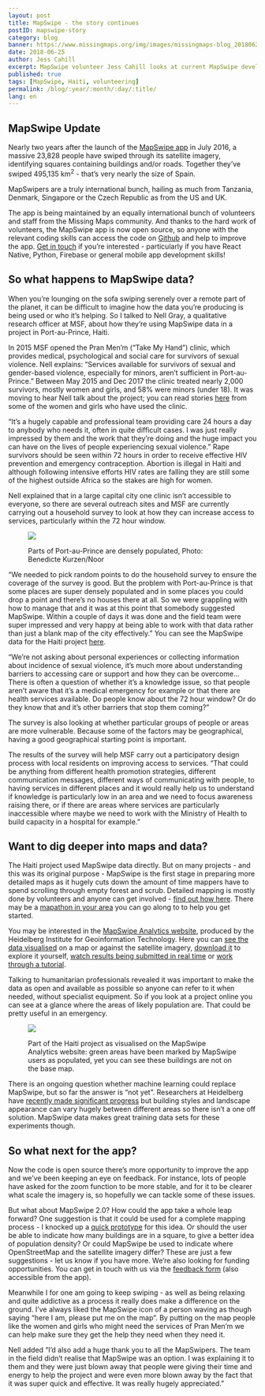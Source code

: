 ```yaml
---
layout: post
title: MapSwipe - the story continues
postID: mapswipe-story
category: blog
banner: https://www.missingmaps.org/img/images/missingmaps-blog_20180625_banner.jpg
date: 2018-06-25
author: Jess Cahill
excerpt: MapSwipe volunteer Jess Cahill looks at current MapSwipe developments and how the crowdmapping app is helping survivors of sexual violence in Haiti.
published: true
tags: [MapSwipe, Haiti, volunteering]
permalink: /blog/:year/:month/:day/:title/
lang: en
---
```


## MapSwipe Update

Nearly two years after the launch of the [MapSwipe app](http://mapswipe.org/index.html) in July 2016, a massive 23,828 people have swiped through its satellite imagery, identifying squares containing buildings and/or roads. Together they’ve swiped 495,135 km<sup>2</sup> - that’s very nearly the size of Spain.

MapSwipers are a truly international bunch, hailing as much from Tanzania, Denmark, Singapore or the Czech Republic as from the US and UK.

The app is being maintained by an equally international bunch of volunteers and staff from the Missing Maps community. And thanks to the hard work of volunteers, the MapSwipe app is now open source, so anyone with the relevant coding skills can access the code on [Github](https://github.com/mapswipe/mapswipe) and help to improve the app. [Get in touch](https://docs.google.com/forms/d/e/1FAIpQLSe5-LIScH0URlymhTzXAyrbTJUEMmfBvWfBVuW38Zw9PnxPzA/viewform) if you’re interested - particularly if you have React Native, Python, Firebase or general mobile app development skills! 

## So what happens to MapSwipe data?

When you’re lounging on the sofa swiping serenely over a remote part of the planet, it can be difficult to imagine how the data you’re producing is being used or who it’s helping. So I talked to Nell Gray, a qualitative research officer at MSF, about how they’re using MapSwipe data in a project in Port-au-Prince, Haiti.

In 2015 MSF opened the Pran Men’m (“Take My Hand”) clinic, which provides medical, psychological and social care for survivors of sexual violence. Nell explains: “Services available for survivors of sexual and gender-based violence, especially for minors, aren’t sufficient in Port-au-Prince.” Between May 2015 and Dec 2017 the clinic treated nearly 2,000 survivors, mostly women and girls, and 58% were minors (under 18). It was moving to hear Nell talk about the project; you can read stories [here](http://www.msf.org/en/article/photo-story-haiti-against-their-will) from some of the women and girls who have used the clinic.

“It’s a hugely capable and professional team providing care 24 hours a day to anybody who needs it, often in quite difficult cases. I was just really impressed by them and the work that they’re doing and the huge impact you can have on the lives of people experiencing sexual violence.” Rape survivors should be seen within 72 hours in order to receive effective HIV prevention and emergency contraception. Abortion is illegal in Haiti and although following intensive efforts HIV rates are falling they are still some of the highest outside Africa so the stakes are high for women.

Nell explained that in a large capital city one clinic isn’t accessible to everyone, so there are several outreach sites and MSF are currently carrying out a household survey to look at how they can increase access to services, particularly within the 72 hour window.

<figure>
<img src="https://www.missingmaps.org/img/images/missingmaps-blog_20180625_banner_port-au-prince.jpg">
<p class="caption">Parts of Port-au-Prince are densely populated, Photo: Benedicte Kurzen/Noor</p>
</figure>

“We needed to pick random points to do the household survey to ensure the coverage of the survey is good. But the problem with Port-au-Prince is that some places are super densely populated and in some places you could drop a point and there’s no houses there at all. So we were grappling with how to manage that and it was at this point that somebody suggested MapSwipe. Within a couple of days it was done and the field team were super impressed and very happy at being able to work with that data rather than just a blank map of the city effectively.” You can see the MapSwipe data for the Haiti project [here](http://mapswipe.heigit.org/analytics/?id=13515).

“We’re not asking about personal experiences or collecting information about incidence of sexual violence, it’s much more about understanding barriers to accessing care or support and how they can be overcome… There is often a question of whether it’s a knowledge issue, so that people aren’t aware that it’s a medical emergency for example or that there are health services available. Do people know about the 72 hour window? Or do they know that and it’s other barriers that stop them coming?”

The survey is also looking at whether particular groups of people or areas are more vulnerable. Because some of the factors may be geographical, having a good geographical starting point is important.

The results of the survey will help MSF carry out a participatory design process with local residents on improving access to services. “That could be anything from different health promotion strategies, different communication messages, different ways of communicating with people, to having services in different places and it would really help us to understand if knowledge is particularly low in an area and we need to focus awareness raising there, or if there are areas where services are particularly inaccessible where maybe we need to work with the Ministry of Health to build capacity in a hospital for example.”

## Want to dig deeper into maps and data?

The Haiti project used MapSwipe data directly. But on many projects - and this was its original purpose - MapSwipe is the first stage in preparing more detailed maps as it hugely cuts down the amount of time mappers have to spend scrolling through empty forest and scrub. Detailed mapping is mostly done by volunteers and anyone can get involved - [find out how here](http://www.missingmaps.org/learn/). There may be a [mapathon in your area](http://www.missingmaps.org/events/) you can go along to to help you get started.

You may be interested in the [MapSwipe Analytics website](http://mapswipe.heigit.org/home/), produced by the Heidelberg Institute for Geoinformation Technology. Here you can [see the data visualised](http://mapswipe.heigit.org/analytics/) on a map or against the satellite imagery, [download it](http://mapswipe.heigit.org/processing/) to explore it yourself, [watch results being submitted in real time](http://mapswipe.heigit.org/live/) or [work through a tutorial](http://mapswipe.heigit.org/tutorial/).

Talking to humanitarian professionals revealed it was important to make the data as open and available as possible so anyone can refer to it when needed, without specialist equipment. So if you look at a project online you can see at a glance where the areas of likely population are. That could be pretty useful in an emergency.

<figure>
<img src="https://www.missingmaps.org/img/images/missingmaps-blog_20180625_haiti-data.jpg">
<p class="caption">Part of the Haiti project as visualised on the MapSwipe Analytics website: green areas have been marked by MapSwipe users as populated, yet you can see these buildings are not on the base map.</p>
</figure>

There is an ongoing question whether machine learning could replace MapSwipe, but so far the answer is “not yet”. Researchers at Heidelberg have [recently made significant progress](https://www.geog.uni-heidelberg.de/gis/deepvgi_en.html) but building styles and landscape appearance can vary hugely between different areas so there isn’t a one off solution. MapSwipe data makes great training data sets for these experiments though.

## So what next for the app?

Now the code is open source there’s more opportunity to improve the app and we’ve been keeping an eye on feedback. For instance, lots of people have asked for the zoom function to be more stable, and for it to be clearer what scale the imagery is, so hopefully we can tackle some of these issues.

But what about MapSwipe 2.0? How could the app take a whole leap forward? One suggestion is that it could be used for a complete mapping process - I knocked up a [quick prototype](https://marvelapp.com/5dbh3bb/screen/36773653) for this idea.  Or should the user be able to indicate how many buildings are in a square, to give a better idea of population density? Or could MapSwipe be used to indicate where OpenStreetMap and the satellite imagery differ? These are just a few suggestions - let us know if you have more. We’re also looking for funding opportunities. You can get in touch with us via the [feedback form](https://docs.google.com/forms/d/e/1FAIpQLSe5-LIScH0URlymhTzXAyrbTJUEMmfBvWfBVuW38Zw9PnxPzA/viewform) (also accessible from the app).

Meanwhile I for one am going to keep swiping - as well as being relaxing and quite addictive as a process it really does make a difference on the ground. I’ve always liked the MapSwipe icon of a person waving as though saying “here I am, please put me on the map”. By putting on the map people like the women and girls who might need the services of Pran Men’m we can help make sure they get the help they need when they need it.

Nell added “I’d also add a huge thank you to all the MapSwipers. The team in the field didn’t realise that MapSwipe was an option. I was explaining it to them and they were just blown away that people were giving their time and energy to help the project and were even more blown away by the fact that it was super quick and effective. It was really hugely appreciated.”
